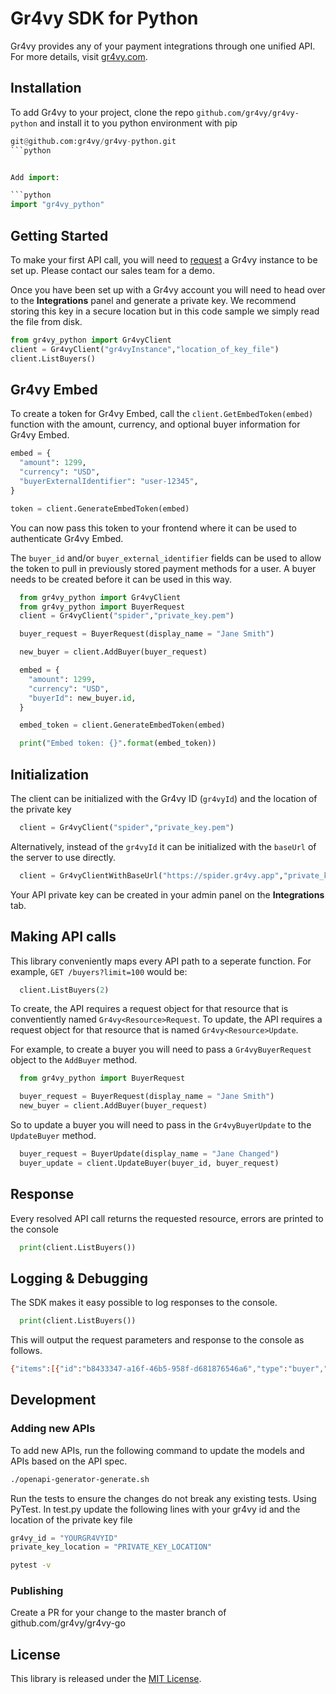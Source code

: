 # Gr4vy SDK for Python

Gr4vy provides any of your payment integrations through one unified API. For
more details, visit [gr4vy.com](https://gr4vy.com).

## Installation

To add Gr4vy to your project, clone the repo `github.com/gr4vy/gr4vy-python` and install it to you python environment with pip

```python
git@github.com:gr4vy/gr4vy-python.git
```python


Add import:

```python
import "gr4vy_python"
```

## Getting Started

To make your first API call, you will need to [request](https://gr4vy.com) a
Gr4vy instance to be set up. Please contact our sales team for a demo.

Once you have been set up with a Gr4vy account you will need to head over to the
**Integrations** panel and generate a private key. We recommend storing this key
in a secure location but in this code sample we simply read the file from disk.

```python
from gr4vy_python import Gr4vyClient
client = Gr4vyClient("gr4vyInstance","location_of_key_file")
client.ListBuyers()

```

## Gr4vy Embed

To create a token for Gr4vy Embed, call the `client.GetEmbedToken(embed)`
function with the amount, currency, and optional buyer information for Gr4vy
Embed.

```python
embed = {
  "amount": 1299,
  "currency": "USD",
  "buyerExternalIdentifier": "user-12345",
}

token = client.GenerateEmbedToken(embed)
```

You can now pass this token to your frontend where it can be used to
authenticate Gr4vy Embed.

The `buyer_id` and/or `buyer_external_identifier` fields can be used to allow
the token to pull in previously stored payment methods for a user. A buyer
needs to be created before it can be used in this way.

```python
  from gr4vy_python import Gr4vyClient
  from gr4vy_python import BuyerRequest
  client = Gr4vyClient("spider","private_key.pem")

  buyer_request = BuyerRequest(display_name = "Jane Smith")

  new_buyer = client.AddBuyer(buyer_request)

  embed = {
    "amount": 1299,
    "currency": "USD",
    "buyerId": new_buyer.id,
  }

  embed_token = client.GenerateEmbedToken(embed)

  print("Embed token: {}".format(embed_token))
```

## Initialization

The client can be initialized with the Gr4vy ID (`gr4vyId`) and the location of the private key

```python
  client = Gr4vyClient("spider","private_key.pem")
```

Alternatively, instead of the `gr4vyId` it can be initialized with the `baseUrl`
of the server to use directly.

```python
  client = Gr4vyClientWithBaseUrl("https://spider.gr4vy.app","private_key.pem")
```

Your API private key can be created in your admin panel on the **Integrations**
tab.


## Making API calls

This library conveniently maps every API path to a seperate function. For
example, `GET /buyers?limit=100` would be:

```python
  client.ListBuyers(2)
```

To create, the API requires a request object for that resource that is conventiently
named `Gr4vy<Resource>Request`.  To update, the API requires a request object
for that resource that is named `Gr4vy<Resource>Update`.

For example, to create a buyer you will need to pass a `Gr4vyBuyerRequest` object to
the `AddBuyer` method.

```python
  from gr4vy_python import BuyerRequest

  buyer_request = BuyerRequest(display_name = "Jane Smith")
  new_buyer = client.AddBuyer(buyer_request)

```

So to update a buyer you will need to pass in the `Gr4vyBuyerUpdate` to the
`UpdateBuyer` method.

```python
  buyer_request = BuyerUpdate(display_name = "Jane Changed")
  buyer_update = client.UpdateBuyer(buyer_id, buyer_request)
```

## Response

Every resolved API call returns the requested resource, errors are printed to the console


```python
  print(client.ListBuyers())
```

## Logging & Debugging

The SDK makes it easy possible to log responses to the console.

```python
  print(client.ListBuyers())
```

This will output the request parameters and response to the console as follows.

```sh
{"items":[{"id":"b8433347-a16f-46b5-958f-d681876546a6","type":"buyer","display_name":"Jane Smith","external_identifier":None,"created_at":"2021-04-22T06:51:16.910297+00:00","updated_at":"2021-04-22T07:18:49.816242+00:00"}],"limit":1,"next_cursor":"fAA0YjY5NmU2My00NzY5LTQ2OGMtOTEyNC0xODVjMDdjZTY5MzEAMjAyMS0wNC0yMlQwNjozNTowNy4yNTMxMDY","previous_cursor":None}
```

## Development

### Adding new APIs

To add new APIs, run the following command to update the models and APIs based
on the API spec.

```sh
./openapi-generator-generate.sh
```

Run the tests to ensure the changes do not break any existing tests. Using PyTest. In test.py update the following lines with your gr4vy id and the location of the private key file


```python
gr4vy_id = "YOURGR4VYID"
private_key_location = "PRIVATE_KEY_LOCATION"
```

```sh
pytest -v
```

### Publishing

Create a PR for your change to the master branch of github.com/gr4vy/gr4vy-go

## License

This library is released under the [MIT License](LICENSE).
